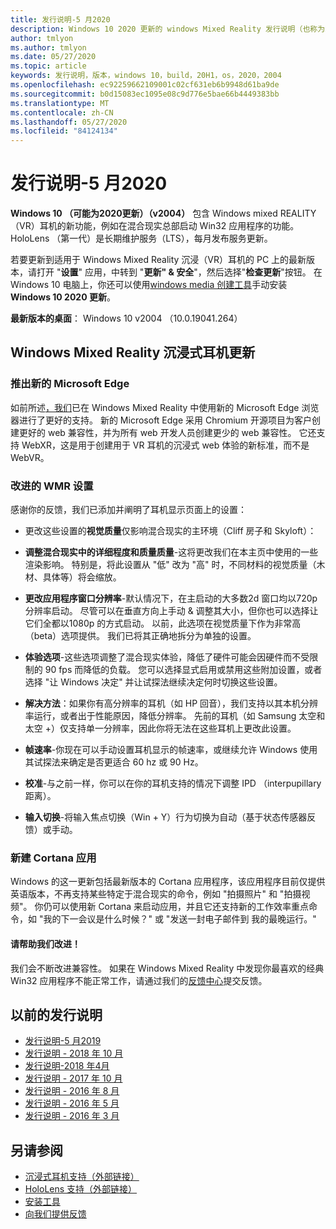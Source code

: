 ```yaml
---
title: 发行说明-5 月2020
description: Windows 10 2020 更新的 windows Mixed Reality 发行说明（也称为2004）。
author: tmlyon
ms.author: tmlyon
ms.date: 05/27/2020
ms.topic: article
keywords: 发行说明，版本，windows 10，build，20H1，os，2020，2004
ms.openlocfilehash: ec92259662109001c02cf631eb6b9948d61ba9de
ms.sourcegitcommit: b0d15083ec1095e08c9d776e5bae66b4449383bb
ms.translationtype: MT
ms.contentlocale: zh-CN
ms.lasthandoff: 05/27/2020
ms.locfileid: "84124134"
---
```

# <a name="release-notes---may-2020"></a>发行说明-5 月2020

**Windows 10 （可能为2020更新）（v2004）** 包含 Windows mixed REALITY （VR）耳机的新功能，例如在混合现实总部启动 Win32 应用程序的功能。 HoloLens （第一代）是长期维护服务（LTS），每月发布服务更新。

若要更新到适用于 Windows Mixed Reality 沉浸（VR）耳机的 PC 上的最新版本，请打开 "**设置**" 应用，中转到 "**更新" & 安全**"，然后选择"**检查更新**"按钮。 在 Windows 10 电脑上，你还可以使用[windows media 创建工具](https://www.microsoft.com/software-download/windows10)手动安装**Windows 10 2020 更新**。

**最新版本的桌面**： Windows 10 v2004 （10.0.19041.264）

## <a name="updates-for-windows-mixed-reality-immersive-headsets"></a>Windows Mixed Reality 沉浸式耳机更新

### <a name="introducing-the-new-microsoft-edge"></a>推出新的 Microsoft Edge
如前所述[，我们](https://docs.microsoft.com/windows/mixed-reality/new-microsoft-edge)已在 Windows Mixed Reality 中使用新的 Microsoft Edge 浏览器进行了更好的支持。 新的 Microsoft Edge 采用 Chromium 开源项目为客户创建更好的 web 兼容性，并为所有 web 开发人员创建更少的 web 兼容性。 它还支持 WebXR，这是用于创建用于 VR 耳机的沉浸式 web 体验的新标准，而不是 WebVR。

### <a name="improved-settings-for-wmr"></a>改进的 WMR 设置
感谢你的反馈，我们已添加并阐明了耳机显示页面上的设置：

* 更改这些设置的**视觉质量**仅影响混合现实的主环境（Cliff 房子和 Skyloft）：

* **调整混合现实中的详细程度和质量质量**-这将更改我们在本主页中使用的一些渲染影响。 特别是，将此设置从 "低" 改为 "高" 时，不同材料的视觉质量（木材、具体等）将会缩放。

* **更改应用程序窗口分辨率**-默认情况下，在主启动的大多数2d 窗口均以720p 分辨率启动。 尽管可以在垂直方向上手动 & 调整其大小，但你也可以选择让它们全都以1080p 的方式启动。 以前，此选项在视觉质量下作为非常高（beta）选项提供。 我们已将其正确地拆分为单独的设置。

* **体验选项**-这些选项调整了混合现实体验，降低了硬件可能会因硬件而不受限制的 90 fps 而降低的负载。 您可以选择显式启用或禁用这些附加设置，或者选择 "让 Windows 决定" 并让试探法继续决定何时切换这些设置。

* **解决方法**：如果你有高分辨率的耳机（如 HP 回音），我们支持以其本机分辨率运行，或者出于性能原因，降低分辨率。 先前的耳机（如 Samsung 太空和太空 +）仅支持单一分辨率，因此你将无法在这些耳机上更改此设置。

* **帧速率**-你现在可以手动设置耳机显示的帧速率，或继续允许 Windows 使用其试探法来确定是否更适合 60 hz 或 90 Hz。

* **校准**-与之前一样，你可以在你的耳机支持的情况下调整 IPD （interpupillary 距离）。

* **输入切换**-将输入焦点切换（Win + Y）行为切换为自动（基于状态传感器反馈）或手动。

### <a name="new-cortana-app"></a>新建 Cortana 应用
Windows 的这一更新包括最新版本的 Cortana 应用程序，该应用程序目前仅提供英语版本，不再支持某些特定于混合现实的命令，例如 "拍摄照片" 和 "拍摄视频"。 你仍可以使用新 Cortana 来启动应用，并且它还支持新的工作效率重点命令，如 "我的下一会议是什么时候？" 或 "发送一封电子邮件到 <name> 我的最晚运行。"

#### <a name="please-help-us-improve"></a>请帮助我们改进！
我们会不断改进兼容性。  如果在 Windows Mixed Reality 中发现你最喜欢的经典 Win32 应用程序不能正常工作，请通过我们的[反馈中心](https://support.microsoft.com//help/4021566/windows-10-send-feedback-to-microsoft-with-feedback-hub)提交反馈。

## <a name="prior-release-notes"></a>以前的发行说明

* [发行说明-5 月2019](release-notes-may-2019.md)
* [发行说明 - 2018 年 10 月](release-notes-october-2018.md)
* [发行说明-2018 年4月](release-notes-april-2018.md)
* [发行说明 - 2017 年 10 月](release-notes-october-2017.md)
* [发行说明 - 2016 年 8 月](release-notes-august-2016.md)
* [发行说明 - 2016 年 5 月](release-notes-may-2016.md)
* [发行说明 - 2016 年 3 月](release-notes-march-2016.md)

## <a name="see-also"></a>另请参阅
* [沉浸式耳机支持（外部链接）](https://docs.microsoft.com/windows/mixed-reality/enthusiast-guide/troubleshooting-windows-mixed-reality)
* [HoloLens 支持（外部链接）](https://support.microsoft.com/products/hololens)
* [安装工具](install-the-tools.md)
* [向我们提供反馈](give-us-feedback.md)
